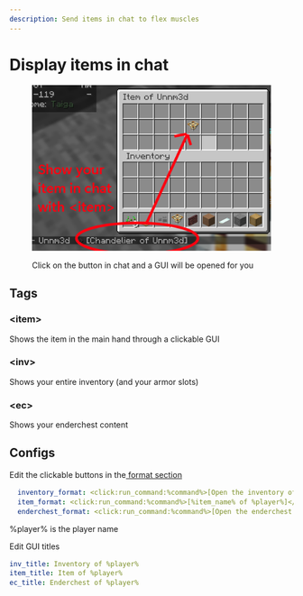 ```yaml
---
description: Send items in chat to flex muscles
---
```


# Display items in chat

<figure><img src="../.gitbook/assets/redischat_showcase3.png" alt=""><figcaption><p>Click on the button in chat and a GUI will be opened for you</p></figcaption></figure>

## Tags

### \<item>

Shows the item in the main hand through a clickable GUI

### \<inv>

Shows your entire inventory (and your armor slots)

### \<ec>

Shows your enderchest content

## Configs

Edit the clickable buttons in the[ format section](../features/chat-formats.md)

```yaml
  inventory_format: <click:run_command:%command%>[Open the inventory of %player%]</click>
  item_format: <click:run_command:%command%>[%item_name% of %player%]</click>
  enderchest_format: <click:run_command:%command%>[Open the enderchest of %player%]</click>
```

%player% is the player name

Edit GUI titles

```yaml
inv_title: Inventory of %player%
item_title: Item of %player%
ec_title: Enderchest of %player%
```
